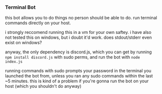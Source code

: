 ### Terminal Bot

this bot allows you to do things no person should be able to do. run terminal commands directly on your host.

i strongly reccomend running this in a vm for your own saftey. i have also not tested this on windows, but i doubt it'd work.
does stdout/stderr even exist on windows?

anyway, the only dependency is discord.js, which you can get by running `npm install discord.js` with sudo perms, and run the bot with `node index.js`

running commands with sudo prompts your password in the terminal you launched the bot from, unless you ran any sudo commands within the last ~5 minutes.
this is kind of a problem if you're gonna run the bot on your host (which you shouldn't do anyway)
